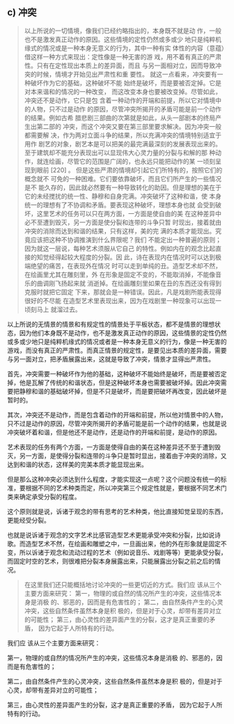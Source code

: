 <h2>c) 冲突</h2><blockquote data-pid="Tom13Fq5">以上所说的⼀切情境，像我们已经约略指出的，本⾝既不就是动 作，⼀般也不是激发真正动作的原因。这些情境的定性仍然或多或少 地只是纯粹机缘式的情况或是⼀种本⾝⽆意义的⾏为，其中⼀种有实 体性的内容（意蕴）借这样⼀种⽅式来现出：定性像是⼀种⽆害的游 戏，⽤不着有真正的严肃性。只有在定性现出本质上的差异⾯，⽽且 与另⼀⾯相对⽴，因⽽导致冲突的时候，情境才开始⻅出严肃性和重 要性。 就这⼀点看来，冲突要有⼀种破坏作为它的基础，这种破坏不能 始终是破坏，⽽是要被否定掉。它是对本来谐和的情况的⼀种改变， ⽽这改变本⾝也要被改变掉。尽管如此，冲突还不是动作，它只是包 含着⼀种动作的开端和前提，所以它对情境中的⼈物，只不过是动作 的原因，尽管冲突所揭开的⽭盾可能是前⼀个动作的结果。例如古希 腊悲剧三部曲的次第就是如此，从头⼀部剧本的终局产⽣出第⼆部的 冲突，⽽这个冲突⼜要在第三部⾥要求解决。因为冲突⼀般都需要解 决，作为两对⽴⾯⽃争的结果，所以充满冲突的情境特别适宜于⽤作 剧艺的对象，剧艺本是可以把美的最完满最深刻的发展表现出来的。 ⾄于建筑却不能充分表现出可以显现伟⼤⼼灵⼒量的分裂与和解的那 种动作，就连绘画，尽管它的范围是⼴阔的，也永远只能把动作的某 ⼀顷刻呈现到眼前 [220] 。 但是这些严肃的情境却引起它们所特有的，按照它们的概念就不 可免的⼀种困难。它们要依靠破坏，⽽且它们所产⽣的⼀些情况是不 能久存的，因此就必然要有⼀种导致转化的助因。但是理想的美在于 它的未经搅扰的统⼀性、静穆和⾃⾝完满。冲突破坏了这种和谐，使 本⾝统⼀的理想有了不协调和⽭盾。要表现这种破坏，理想本⾝也就 会受到破坏，这⾥艺术的任务可以只在两⽅⾯，⼀⽅⾯是使⾃由的美 在这种差异中必不⾄遭到毁灭，另⼀⽅⾯是使分裂和连带的⽃争只暂 时现出，接着就由冲突的消除⽽达到和谐的结果，只有这样，美的完 满的本质才能现出。究竟应该把这种不协调推演到什么界限呢？我们 不能定出⼀种普遍的原则；因为就这⼀层说，每种艺术须服从它⾃⼰ 的特性。例如内在的观念⽐起直接的知觉经得起较⼤程度的分裂。因 此，诗在表现内在情况时可以达到极端绝望的痛苦，在表现外在情况 时可以⾛到单纯的丑。造型艺术却不然，在绘画⾥尤其在雕刻⾥，外 在形象是固定不变的，不能取消掉，不能像⾳乐的曲调刚⻜扬起来就 消逝掉。在绘画雕刻⾥如果在丑的东⻄还没有得到克服时就把它固定 下来，那就会是⼀种错误。因此，凡是戏剧所能表现得很好的不尽能 在造型艺术⾥表现出来，因为在戏剧⾥⼀种现象可以出现⼀顷刻⻢上 就溜过去。</blockquote><p data-pid="OBbA7YAV">以上所说的无情景的情景和有规定性的情景处于平板状态，都不是情景的理想状态，因为他们本身既不是动作，也不是激发真正动作的原因，这些情景的定性仍然或多或少地只是纯粹机缘式的情况或者是一种本身无意义的行为，像是一种无害的游戏，而没有真正的严肃性。而真正情景的规定性，是要见出本质的差异面，需要与另一面对立，把矛盾展露出来，这就是导致了冲突，情景才显得出严肃性。</p><p data-pid="JNS1Gjkg">首先，冲突需要一种破坏作为他的基础，这种破坏不能始终是破坏，而是要被否定掉，他是瓦解了传统的和谐状态，但是这种破坏本身也需要被破坏掉。因此冲突需要把静穆和谐的基础破坏掉，但是不只是破坏，而是要把破坏再改变，因此破坏是暂时的。</p><p data-pid="zkxBS_nm">其次，冲突还不是动作，而是包含着动作的开端和前提，所以他对情景中的人物，只不过是动作的原因，尽管冲突所揭开的矛盾可能是前一个动作的结果，也就是说冲突破坏着和谐，但是他还不是动作，还是动作的开端和前提，是动作的原因。</p><p data-pid="eeAq2_EV">艺术表现的任务有两个方面，一方面是使得自由的美在这种差异还不至于遭到毁灭，另一方面，是使得分裂和连带的斗争只是暂时显出，接着由于冲突的消除，又达到和谐的状态，这样美的完美本质才能显现出来。</p><p data-pid="6gH7GVNn">但是那么这种冲突必须达到什么程度，才能实现这一点呢？这个问题没有统一的标准，要根据不同的艺术种类而定，所以冲突第三个规定性就是，要根据不同艺术门类来确定承受分裂的程度。</p><p data-pid="dG9ZR_oK">这个原则就是说，诉诸于观念的带有思考的艺术种类，他比直接知觉呈现的东西，更能经受分裂。</p><p data-pid="okhn9kly">也就是说诉诸于观念的文字艺术比感官造型艺术更能承受冲突和分裂，比如说诗歌。而造型艺术不然，在绘画和雕塑之中，一旦画出来，他的外在形象就是固定不变，所以诉诸于观念和流动过程的艺术（例如说音乐、戏剧等等）更能承受分裂，而固定时空的艺术，则很难把分裂本身展露出来，只能展露出分裂之前之后的情况。</p><blockquote data-pid="YmJB4PX1">在这⾥我们还只能概括地讨论冲突的⼀些更切近的⽅式。我们应 该从三个主要⽅⾯来研究： 第⼀，物理的或⾃然的情况所产⽣的冲突，这些情况本⾝是消极 的、邪恶的，因⽽是有危害性的； 第⼆，由⾃然条件产⽣的⼼灵冲突，这些⾃然条件虽然本⾝是积 极的，但是对于⼼灵，却带有差异对⽴的可能性； 第三，由⼼灵性的差异⾯产⽣的分裂，这才是真正重要的⽭盾， 因为它起于⼈所特有的⾏动。 </blockquote><p data-pid="REyezUX-">我们应 该从三个主要⽅⾯来研究： </p><p data-pid="d1vQo8bl">第⼀，物理的或⾃然的情况所产⽣的冲突，这些情况本⾝是消极 的、邪恶的，因⽽是有危害性的； </p><p data-pid="a5ksT-CC">第⼆，由⾃然条件产⽣的⼼灵冲突，这些⾃然条件虽然本⾝是积 极的，但是对于⼼灵，却带有差异对⽴的可能性；</p><p data-pid="1BJwqIvW"> 第三，由⼼灵性的差异⾯产⽣的分裂，这才是真正重要的⽭盾， 因为它起于⼈所特有的⾏动。 </p><p></p>